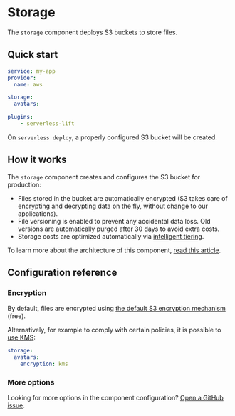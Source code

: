 # Storage

The `storage` component deploys S3 buckets to store files.

## Quick start

```yaml
service: my-app
provider:
  name: aws

storage:
  avatars:

plugins:
    - serverless-lift
```

On `serverless deploy`, a properly configured S3 bucket will be created.

## How it works

The `storage` component creates and configures the S3 bucket for production:

- Files stored in the bucket are automatically encrypted (S3 takes care of encrypting and decrypting data on the fly, without change to our applications).
- File versioning is enabled to prevent any accidental data loss. Old versions are automatically purged after 30 days to avoid extra costs.
- Storage costs are optimized automatically via [intelligent tiering](https://aws.amazon.com/s3/storage-classes/).

To learn more about the architecture of this component, [read this article](https://medium.com/serverless-transformation/file-storage-on-aws-designing-lift-1caf8c7b9bb0).

## Configuration reference

### Encryption

By default, files are encrypted using [the default S3 encryption mechanism](https://docs.aws.amazon.com/AmazonS3/latest/userguide/UsingServerSideEncryption.html) (free).

Alternatively, for example to comply with certain policies, it is possible to [use KMS](https://docs.aws.amazon.com/AmazonS3/latest/userguide/UsingKMSEncryption.html):

```yaml
storage:
  avatars:
    encryption: kms
```

### More options

Looking for more options in the component configuration? [Open a GitHub issue](https://github.com/getlift/lift/issues/new).
